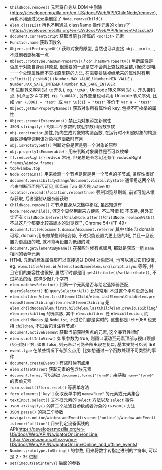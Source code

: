 * `ChildNode.remove()` 元素将自身从 DOM 中删除(https://developer.mozilla.org/en-US/docs/Web/API/ChildNode/remove), 再也不用通过父元素删除了 `Node.removeChild()`
* `elem.classList` 再也不用通过 className 操作元素的 class了 (https://developer.mozilla.org/en-US/docs/Web/API/Element/classList)
* `document.currentScript` 获取当前 js 所属的 `<script>` 元素
* `Function.name` 获取函数名
* `Object.getPrototypeOf()` 获取对象的原型, 当然也可以直接 `obj.__proto__`, 不过前者更标准一点
* `Object.prototype.hasOwnProperty()` / `obj.hasOwnProperty()` 判断属性是否属于对象自身而非原型, 很重要的一点是它不会向上查找原型链, (据说)是唯一一个处理属性而不查找原型链的方法, 在需要排除掉继承来的属性时有用
* `isFinite()` / `isNaN()` / `Number.MAX_VALUE` / `Number.MIN_VALUE` / `Number.MAX_SAFE_INTEGER` / `Number.MIN_SAFE_INTEGER`
* 16 进制转义序列(以 `\x` 开头), eg. `'\xA9'`, Unicode 转义序列(以 `\u` 开头接码点, 码点至少 4 字符), eg. `'\u00A9'`, 另外变量也可以用 Unicode 转义序列, 比如 `var \u0061 = 'test'` 或 `var \u{61} = 'test'` 等价于 `var a = 'test'`
* `Object.getOwnPropertyNames()` 获取对象所有属性的 key, 包括不可枚举的属性
* `Object.preventExtensions()` 禁止为对象添加新属性
* `JSON.stringify()` 的第二个参数的数组参数和函数参数
* `obj.constructor` 属性, 指向生成对象的构造函数, 在运行时不知道对象的构造函数却希望调用该对象构造函数时有用
* `obj.isPrototypeOf()` 判断对象是否是另一个对象的原型
* `obj.propertyIsEnumerable()` 用来判断对象属性是否可以枚举
* `[].reduceRight()` reduce 常用, 但是总是会忘记还有个 reduceRight
* `frames`/`window.frames`
* `top`/`window.top`
* `Node.contains()` 用来检测一个节点是否是另一个节点的子节点, 兼容性很好
* `document.onvisibilitychange`/`document.visibilityState` 通常用这两个结合来判断页面是否可见, 即当前 Tab 是否是 active 的
* `location.reload()`/`location.reload(true)` 强制浏览器刷新, 前者可能从缓存获取, 后者强制从服务器获取
* `ChildNode.remove()` 将节点自身从文档中移除, 虽然知道有 `Node.removeChild()`, 但这个显然用起来方便些, 不过可惜 IE 不支持, 另外其实还有 `ChildNode.before()`/`ChildNode.after()`/`ChildNode.replaceWith()` 不过这几个都要比较高版本的浏览器了, Chrome 54+/FF 49+
* `document.title`/`document.domain`/`document.referrer` 其中 title 和 domain 可写, domain 用来做某些跨域姿势, 不过只能设置为更上级的域, 并且一旦设置为更高级的域, 就不能再设置为低级的域
* `document.getElementsByName()` 在某些时候有点卵用, 那就是获取一组 `name` 相同的表单元素
* HTML 元素的标准属性都可以直接通过 DOM 对象取得, 也可以通过它们设置, eg. `elem.title`/`elem.id` /`elem.className`/`elem.src`/`script.async` 等等, 并且它们的兼容性也很好, 虽然平时都是用 `getAttribute()`/`setAttribute()`, 不过熟悉的话, 这样少敲几个字符
* `elem.matchesSelector()` 判断一个元素是否与给定选择器匹配, `querySelector()` 和 `querySelectorAll()` 比较常用, 不过这个平时没怎么用
* `elem.children`/`elem.firstElementChild`/`elem.lastElementChild`/`elem.previousElementSibling`/`elem.nextElementSibling` 是 `elem.childNodes`/`elem.firstChild`/`elem.lastChild`/`elem.previousSibling`/`elem.nextSibling` 的元素版, 其中 `elem.children` 是 `HTMLCollection`, 而 `elem.childNodes` 是 `NodeList`, 不过它们都是实时的. 这些都是 IE9+(IE8 也支持 `children`, 不过会包含注释节点)
* `document.activeElement` 获取当前获得焦点的元素, 这个兼容性很好
* `elem.scrollIntoView()` 如果参数为 true, 则窗口滚动至元素顶部与视口顶部(尽可能)平齐, 如果 false, 则元素尽可能全部出现在视口, 基本支持可以到 IE8
* `event.type` 在某些情况下有那么点用, 比如想通过一个函数处理不同类型的事件
* `document.createEvent()` 有些时候有点用
* `elem.offsetParent` 获取元素的包含块元素
* `document.forms`, 可以通过 `document.forms['form0']` 来获取 `name="form0"` 的表单元素
* `form.submit()`/`form.reset()` 等表单方法
* `form.elements['key']` 获取表单中的 `name="key"` 的元素或元素集合
* `textInput.select()` 文本框元素的 `select` 方法以及 `select` 事件
* `JSON.stringify()` 的第二个过滤器参数或者对象的 `toJSON()` 方法
* `JSON.parse()` 的第二个参数
* `navigator.onLine`/`window.addEventListener('online')`/`window.addEventListener('offline')` 用来判定设备离线的 API(https://developer.mozilla.org/en-US/docs/Web/API/NavigatorOnLine/onLine, https://developer.mozilla.org/en-US/docs/Web/API/NavigatorOnLine/Online_and_offline_events)
* `Number.prototype.toString()` 的参数, 用来将数字转指定进制的字符串, 可以是 2 - 36 进制
* `setTimeout`/`setInterval` 后面的参数

